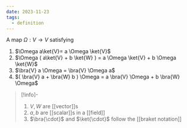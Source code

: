 ```yaml
---
date: 2023-11-23
tags:
  - definition
---
```

A map $\Omega: V \rightarrow V$  satisfying

1. $\Omega a\ket{V}= a \Omega \ket{V}$
2. $\Omega ( a\ket{V} + b \ket{W} ) = a \Omega \ket{V} + b \Omega \ket{W}$ 
3. $\bra{V} a \Omega = \bra{V} \Omega a$ 
4. $( \bra{V} a + \bra{W} b ) \Omega = a \bra{V} \Omega + b \bra{W} \Omega$ 

>[!info]-
> 1. $V,W$ are [[vector]]s
> 2. $a,b$ are [[scalar]]s in a [[field]]
> 3. $\bra{\cdot}$ and $\ket{\cdot}$ follow the [[braket notation]]
